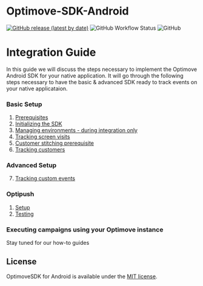 # Optimove-SDK-Android

[![GitHub release (latest by date)](https://img.shields.io/github/v/release/optimove-tech/Optimove-SDK-Android?style=flat-square)](https://github.com/optimove-tech/Optimove-SDK-Android/releases/latest)
![GitHub Workflow Status](https://img.shields.io/github/workflow/status/optimove-tech/Optimove-SDK-Android/Android%20CI?style=flat-square)
![GitHub](https://img.shields.io/github/license/optimove-tech/Optimove-SDK-Android?style=flat-square)

# Integration Guide

In this guide we will discuss the steps necessary to implement the Optimove Android SDK for your native application. It will go through the following steps necessary to have the basic & advanced SDK ready to track events on your native applicataion. 

### Basic Setup
1. [Prerequisites](https://github.com/optimove-tech/Optimove-SDK-Android/wiki/Prerequisites)
2. [Initializing the SDK](https://github.com/optimove-tech/Optimove-SDK-Android/wiki/Initializing-the-sdk)
3. [Managing environments - during integration only](https://github.com/optimove-tech/Optimove-SDK-Android/wiki/Managing-environments)
4. [Tracking screen visits](https://github.com/optimove-tech/Optimove-SDK-Android/wiki/Tracking-screen-visits)
5. [Customer stitching prerequisite](https://github.com/optimove-tech/Optimove-SDK-Android/wiki/Customer-stitching-prerequisite)
6. [Tracking customers](https://github.com/optimove-tech/Optimove-SDK-Android/wiki/Tracking-customers)

### Advanced Setup
7. [Tracking custom events](https://github.com/optimove-tech/Optimove-SDK-Android/wiki/Tracking-custom-events)

### Optipush
1. [Setup](https://github.com/optimove-tech/Optimove-SDK-Android/wiki/Optipush-setup)
2. [Testing](https://github.com/optimove-tech/Optimove-SDK-Android/wiki/Optipush-testing)

### Executing campaigns using your Optimove instance
Stay tuned for our how-to guides

## License

OptimoveSDK for Android is available under the [MIT license](LICENSE).
